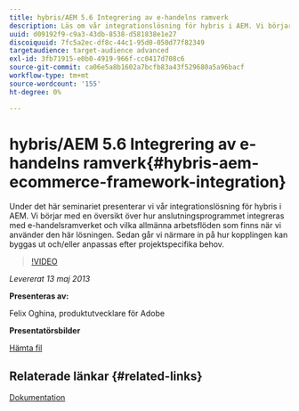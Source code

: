 ```yaml
---
title: hybris/AEM 5.6 Integrering av e-handelns ramverk
description: Läs om vår integrationslösning för hybris i AEM. Vi börjar med en översikt över hur anslutningsprogrammet integreras med e-handelsramverket och vilka allmänna arbetsflöden som finns när vi använder den här lösningen. Sedan går vi närmare in på hur kopplingen kan byggas ut och/eller anpassas efter projektspecifika behov.
uuid: d09192f9-c9a3-43db-8538-d581838e1e27
discoiquuid: 7fc5a2ec-df8c-44c1-95d0-050d77f82349
targetaudience: target-audience advanced
exl-id: 3fb71915-e0b0-4919-966f-cc0417d708c6
source-git-commit: ca06e5a8b1602a7bcfb83a43f529680a5a96bacf
workflow-type: tm+mt
source-wordcount: '155'
ht-degree: 0%

---
```


# hybris/AEM 5.6 Integrering av e-handelns ramverk{#hybris-aem-ecommerce-framework-integration}

Under det här seminariet presenterar vi vår integrationslösning för hybris i AEM. Vi börjar med en översikt över hur anslutningsprogrammet integreras med e-handelsramverket och vilka allmänna arbetsflöden som finns när vi använder den här lösningen. Sedan går vi närmare in på hur kopplingen kan byggas ut och/eller anpassas efter projektspecifika behov.

>[!VIDEO](https://video.tv.adobe.com/v/19578/?quality=9)

*Levererat 13 maj 2013*

**Presenteras av:**

Felix Oghina, produktutvecklare för Adobe

**Presentatörsbilder**

[Hämta fil](assets/hybris-aem-5-6-ecommerce-framework-integration.pdf)

## Relaterade länkar {#related-links}

[Dokumentation](https://docs.adobe.com/content/docs/en/cq/5-6-1/ecommerce/eCommerce-framework.html#Deploying%20eCommerce%20with%20hybris)

<!--
[Get back to the Overview](https://helpx.adobe.com/experience-manager/kt/eseminars/gems/aem-index.html)
-->
